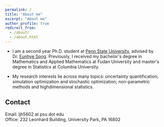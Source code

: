 ```yaml
---
permalink: /
title: "About me"
excerpt: "About me"
author_profile: true
redirect_from: 
  - /about/
  - /about.html
---
```


* I am a second year Ph.D. student at [Penn State University](www.ime.psu.edu), advised by Dr. [Eunhye Song](https://sites.google.com/view/eunhyesongphd/home). Previously, I received my bachelor's degree in Mathematics and Applied Mathematics at Fudan University and master's degree in Statistics at Columbia University.

* My research interests lie across many topics: uncertainty quantification; simulation optimization and stochastic optimization; non-parametric methods and highdimensional statistics.

## Contact
Email: ljh5602 at psu dot edu    
Office: 232 Leonhard Building, University Park, PA 16802
